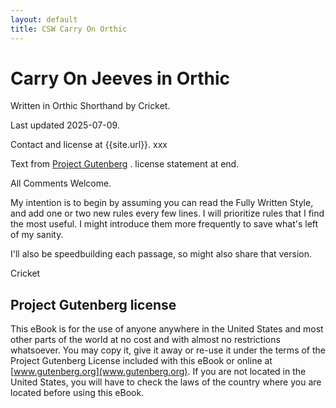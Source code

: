 ```yaml
---
layout: default
title: CSW Carry On Orthic
---
```

# Carry On Jeeves in Orthic

Written in Orthic Shorthand by Cricket.

Last updated 2025-07-09.

Contact and license at {{site.url}}. xxx

Text from [Project Gutenberg](https://www.gutenberg.org/ebooks/65974) . license statement at end.


All Comments Welcome.

My intention is to begin by assuming you can read the Fully Written Style, and add one or two new rules every few lines. I will prioritize rules that I find the most useful. I might introduce them more frequently to save what's left of my sanity.

I'll also be speedbuilding each passage, so might also share that version.

Cricket



## Project Gutenberg license

This eBook is for the use of anyone anywhere in the United States and most other parts of the world at no cost and with almost no restrictions whatsoever. You may copy it, give it away or re-use it under the terms of the Project Gutenberg License included with this eBook or online at [www.gutenberg.org](www.gutenberg.org). If you are not located in the United States, you will have to check the laws of the country where you are located before using this eBook.